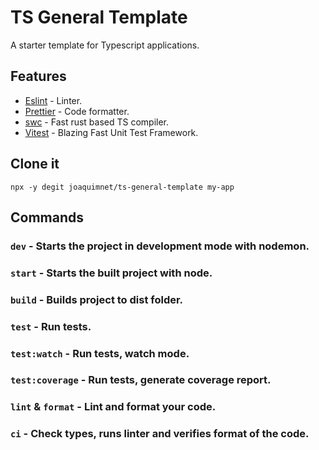 # TS General Template

A starter template for Typescript applications.

## Features

- [Eslint](https://eslint.org/) - Linter.
- [Prettier](https://prettier.io/) - Code formatter.
- [swc](https://swc.rs/) - Fast rust based TS compiler.
- [Vitest](https://vitest.dev/) - Blazing Fast Unit Test Framework.

## Clone it

`npx -y degit joaquimnet/ts-general-template my-app`

## Commands

### `dev` - Starts the project in development mode with nodemon.

### `start` - Starts the built project with node.

### `build` - Builds project to dist folder.

### `test` - Run tests.

### `test:watch` - Run tests, watch mode.

### `test:coverage` - Run tests, generate coverage report.

### `lint` & `format` - Lint and format your code.

### `ci` - Check types, runs linter and verifies format of the code.
